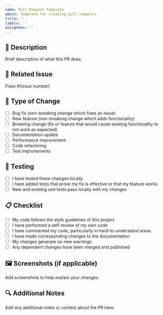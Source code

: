 ```yaml
---
name: Pull Request Template
about: Template for creating pull requests
title: ''
labels: ''
assignees: ''
---
```


## 📝 Description
Brief description of what this PR does.

## 🔗 Related Issue
Fixes #(issue number)

## 🎯 Type of Change
- [ ] Bug fix (non-breaking change which fixes an issue)
- [ ] New feature (non-breaking change which adds functionality)
- [ ] Breaking change (fix or feature that would cause existing functionality to not work as expected)
- [ ] Documentation update
- [ ] Performance improvement
- [ ] Code refactoring
- [ ] Test improvements

## 🧪 Testing
- [ ] I have tested these changes locally
- [ ] I have added tests that prove my fix is effective or that my feature works
- [ ] New and existing unit tests pass locally with my changes

## 📋 Checklist
- [ ] My code follows the style guidelines of this project
- [ ] I have performed a self-review of my own code
- [ ] I have commented my code, particularly in hard-to-understand areas
- [ ] I have made corresponding changes to the documentation
- [ ] My changes generate no new warnings
- [ ] Any dependent changes have been merged and published

## 🖼️ Screenshots (if applicable)
Add screenshots to help explain your changes.

## 🔍 Additional Notes
Add any additional notes or context about the PR here.
